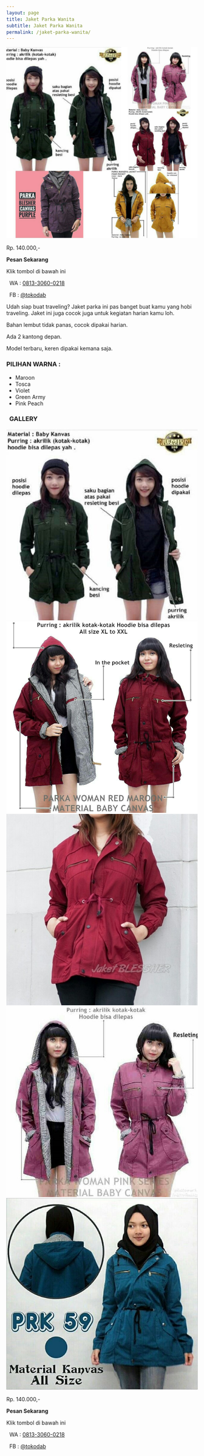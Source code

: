 ```yaml
---
layout: page
title: Jaket Parka Wanita
subtitle: Jaket Parka Wanita
permalink: /jaket-parka-wanita/
---
```


<div class="row">
	<div class="col-6">
		<img src="/images/jaket-parka-wanita-preview.jpg">
	</div>
	<div class="col-6 center">
		<p class="h2 red mt1"> Rp. 140.000,- </p>
		<p><strong>Pesan Sekarang</strong></p>
		<p>Klik tombol di bawah ini</p>
		<p><i class="fa fa-whatsapp fa-lg green" aria-hidden="true"></i>&nbsp; WA : <a href="https://api.whatsapp.com/send?phone=6281330600218&amp;text=Halo%20tokodab.com" onclick="klikPesan()">0813-3060-0218</a></p>
		<p><i class="fa fa-facebook-square fa-lg blue" aria-hidden="true"></i>&nbsp; FB : <a href="https://m.me/tokodab" onclick="klikPesan()">@tokodab</a></p>
	</div>
</div>

<p>Udah siap buat traveling? Jaket parka ini pas banget buat kamu yang hobi traveling. Jaket ini juga cocok juga untuk kegiatan harian kamu loh.</p>


<p><i class="fa fa-check fa-2x green" aria-hidden="true"></i> Bahan lembut tidak panas, cocok dipakai harian.</p>
<p><i class="fa fa-check fa-2x green" aria-hidden="true"></i> Ada 2 kantong depan.</p>
<p><i class="fa fa-check fa-2x green" aria-hidden="true"></i> Model terbaru, keren dipakai kemana saja.</p>

<h3>PILIHAN WARNA :</h3>
<ul>
	<li>Maroon</li>
	<li>Tosca</li>
	<li>Violet</li>
	<li>Green Army</li>
	<li>Pink Peach</li>
</ul>

<h3><i class="fa fa-camera-retro purple"></i>&nbsp; GALLERY</h3>

<div class="row">
	<div class="col-4">
		<img src="/images/jaket-parka-wanita-green-army.jpg">
	</div>
	<div class="col-4">
		<img src="/images/jaket-parka-wanita-maroon.jpg">
	</div>
	<div class="col-4">
		<img src="/images/jaket-parka-wanita-maroon-2.jpg">
	</div></div>
<div class="row">
	<div class="col-4">
		<img src="/images/jaket-parka-wanita-pink-peach.jpg">
	</div>
	<div class="col-4">
		<img src="/images/jaket-parka-wanita-tosca.jpg">
	</div>
	<div class="col-4"></div>
</div>

<p class="h2 red mt1"> Rp. 140.000,- </p>
<p><strong>Pesan Sekarang</strong></p>
<p>Klik tombol di bawah ini</p>
<p><i class="fa fa-whatsapp fa-lg green" aria-hidden="true"></i>&nbsp; WA : <a href="https://api.whatsapp.com/send?phone=6281330600218&amp;text=Halo%20tokodab.com" onclick="klikPesan()">0813-3060-0218</a></p>
<p><i class="fa fa-facebook-square fa-lg blue" aria-hidden="true"></i>&nbsp; FB : <a href="https://m.me/tokodab" onclick="klikPesan()">@tokodab</a></p>
